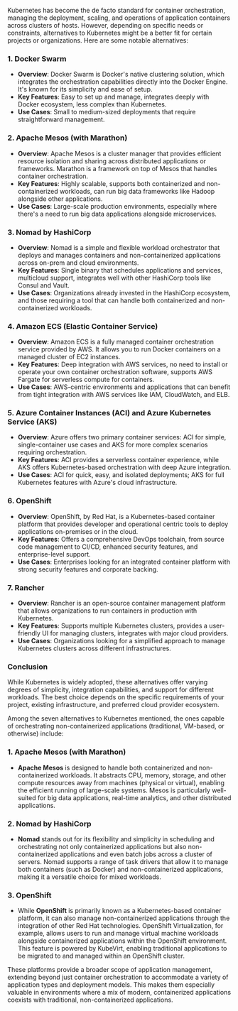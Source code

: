 Kubernetes has become the de facto standard for container orchestration, managing the deployment, scaling, and operations of application containers across clusters of hosts. However, depending on specific needs or constraints, alternatives to Kubernetes might be a better fit for certain projects or organizations. Here are some notable alternatives:

### 1. **Docker Swarm**

- **Overview**: Docker Swarm is Docker's native clustering solution, which integrates the orchestration capabilities directly into the Docker Engine. It's known for its simplicity and ease of setup.
- **Key Features**: Easy to set up and manage, integrates deeply with Docker ecosystem, less complex than Kubernetes.
- **Use Cases**: Small to medium-sized deployments that require straightforward management.

### 2. **Apache Mesos (with Marathon)**

- **Overview**: Apache Mesos is a cluster manager that provides efficient resource isolation and sharing across distributed applications or frameworks. Marathon is a framework on top of Mesos that handles container orchestration.
- **Key Features**: Highly scalable, supports both containerized and non-containerized workloads, can run big data frameworks like Hadoop alongside other applications.
- **Use Cases**: Large-scale production environments, especially where there's a need to run big data applications alongside microservices.

### 3. **Nomad by HashiCorp**

- **Overview**: Nomad is a simple and flexible workload orchestrator that deploys and manages containers and non-containerized applications across on-prem and cloud environments.
- **Key Features**: Single binary that schedules applications and services, multicloud support, integrates well with other HashiCorp tools like Consul and Vault.
- **Use Cases**: Organizations already invested in the HashiCorp ecosystem, and those requiring a tool that can handle both containerized and non-containerized workloads.

### 4. **Amazon ECS (Elastic Container Service)**

- **Overview**: Amazon ECS is a fully managed container orchestration service provided by AWS. It allows you to run Docker containers on a managed cluster of EC2 instances.
- **Key Features**: Deep integration with AWS services, no need to install or operate your own container orchestration software, supports AWS Fargate for serverless compute for containers.
- **Use Cases**: AWS-centric environments and applications that can benefit from tight integration with AWS services like IAM, CloudWatch, and ELB.

### 5. **Azure Container Instances (ACI) and Azure Kubernetes Service (AKS)**

- **Overview**: Azure offers two primary container services: ACI for simple, single-container use cases and AKS for more complex scenarios requiring orchestration.
- **Key Features**: ACI provides a serverless container experience, while AKS offers Kubernetes-based orchestration with deep Azure integration.
- **Use Cases**: ACI for quick, easy, and isolated deployments; AKS for full Kubernetes features with Azure's cloud infrastructure.

### 6. **OpenShift**

- **Overview**: OpenShift, by Red Hat, is a Kubernetes-based container platform that provides developer and operational centric tools to deploy applications on-premises or in the cloud.
- **Key Features**: Offers a comprehensive DevOps toolchain, from source code management to CI/CD, enhanced security features, and enterprise-level support.
- **Use Cases**: Enterprises looking for an integrated container platform with strong security features and corporate backing.

### 7. **Rancher**

- **Overview**: Rancher is an open-source container management platform that allows organizations to run containers in production with Kubernetes.
- **Key Features**: Supports multiple Kubernetes clusters, provides a user-friendly UI for managing clusters, integrates with major cloud providers.
- **Use Cases**: Organizations looking for a simplified approach to manage Kubernetes clusters across different infrastructures.

### Conclusion

While Kubernetes is widely adopted, these alternatives offer varying degrees of simplicity, integration capabilities, and support for different workloads. The best choice depends on the specific requirements of your project, existing infrastructure, and preferred cloud provider ecosystem.

Among the seven alternatives to Kubernetes mentioned, the ones capable of orchestrating non-containerized applications (traditional, VM-based, or otherwise) include:

### 1. **Apache Mesos (with Marathon)**

- **Apache Mesos** is designed to handle both containerized and non-containerized workloads. It abstracts CPU, memory, storage, and other compute resources away from machines (physical or virtual), enabling the efficient running of large-scale systems. Mesos is particularly well-suited for big data applications, real-time analytics, and other distributed applications.

### 2. **Nomad by HashiCorp**

- **Nomad** stands out for its flexibility and simplicity in scheduling and orchestrating not only containerized applications but also non-containerized applications and even batch jobs across a cluster of servers. Nomad supports a range of task drivers that allow it to manage both containers (such as Docker) and non-containerized applications, making it a versatile choice for mixed workloads.

### 3. **OpenShift**

- While **OpenShift** is primarily known as a Kubernetes-based container platform, it can also manage non-containerized applications through the integration of other Red Hat technologies. OpenShift Virtualization, for example, allows users to run and manage virtual machine workloads alongside containerized applications within the OpenShift environment. This feature is powered by KubeVirt, enabling traditional applications to be migrated to and managed within an OpenShift cluster.

These platforms provide a broader scope of application management, extending beyond just container orchestration to accommodate a variety of application types and deployment models. This makes them especially valuable in environments where a mix of modern, containerized applications coexists with traditional, non-containerized applications.
